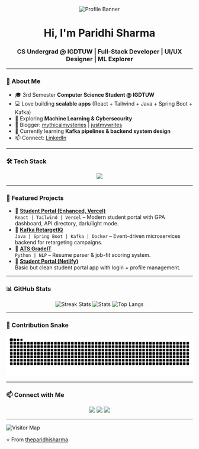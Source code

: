 <!-- Profile Banner -->
<p align="center">
  <img src="https://github.com/theparidhisharma/theparidhisharma/blob/main/assets/banner.gif" alt="Profile Banner" />
</p>

<h1 align="center">Hi, I'm Paridhi Sharma</h1>
<h3 align="center">CS Undergrad @ IGDTUW | Full-Stack Developer | UI/UX Designer | ML Explorer</h3>

---

### 🚀 About Me
- 🎓 3rd Semester **Computer Science Student @ IGDTUW**
- 💻 Love building **scalable apps** (React + Tailwind + Java + Spring Boot + Kafka)
- 🧠 Exploring **Machine Learning & Cybersecurity**
- 📝 Blogger: [mythicalmysteries](mythicalmysteries.wordpress.com) | [justmywrites](https://justmywritesblog.wordpress.com/)  
- 🌱 Currently learning **Kafka pipelines & backend system design**
- 📫 Connect: [LinkedIn](https://www.linkedin.com/in/paridhi-sharma-013721207/)  

---

### 🛠️ Tech Stack
<p align="center">
<img src="https://skillicons.dev/icons?i=react,tailwind,java,spring,python,nodejs,figma,mysql,docker,git,html,css,js" />
</p>

---

### 🌟 Featured Projects
- 🔹 [**Student Portal (Enhanced, Vercel)**](https://student-portal-navy-six.vercel.app/)  
   `React | Tailwind | Vercel` – Modern student portal with GPA dashboard, API directory, dark/light mode.  
- 🔹 [**Kafka RetargetIQ**](https://github.com/theparidhisharma/RetargetIQ)  
   `Java | Spring Boot | Kafka | Docker` – Event-driven microservices backend for retargeting campaigns.  
- 🔹 [**ATS GradeIT**](https://github.com/theparidhisharma/ATS-GradeIT)  
   `Python | NLP` – Resume parser & job-fit scoring system.  
- 🔹 [**Student Portal (Netlify)**](https://paridhi-student-portal-apps.netlify.app/)  
   Basic but clean student portal app with login + profile management.  

---

### 📊 GitHub Stats
<p align="center">
  <img src="https://github-readme-streak-stats.herokuapp.com/?user=theparidhisharma&theme=radical" alt="Streak Stats" />
  <img src="https://github-readme-stats.vercel.app/api?username=theparidhisharma&show_icons=true&theme=radical" alt="Stats" />
  <img src="https://github-readme-stats.vercel.app/api/top-langs/?username=theparidhisharma&layout=compact&theme=radical" alt="Top Langs" />
</p>

---

### 🐍 Contribution Snake
<p align="center">
  <img src="https://github.com/theparidhisharma/theparidhisharma/blob/output/github-contribution-grid-snake.svg" alt="snake gif" />
</p>

---

### 📫 Connect with Me
<p align="center">
  <a href="https://linkedin.com/in/paridhi-sharma-013721207"><img src="https://skillicons.dev/icons?i=linkedin" /></a>
  <a href="https://github.com/theparidhisharma"><img src="https://skillicons.dev/icons?i=github" /></a>
  <a href="mailto:your-email@example.com"><img src="https://skillicons.dev/icons?i=gmail" /></a>
</p>

---
![Visitor Map](https://profile-counter.glitch.me/theparidhisharma/count.svg)


⭐️ From [theparidhisharma](https://github.com/theparidhisharma)
